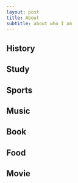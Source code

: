 ```yaml
---
layout: post
title: About 
subtitle: about who I am
---
```



## History

## Study

## Sports

## Music

## Book

## Food

## Movie
